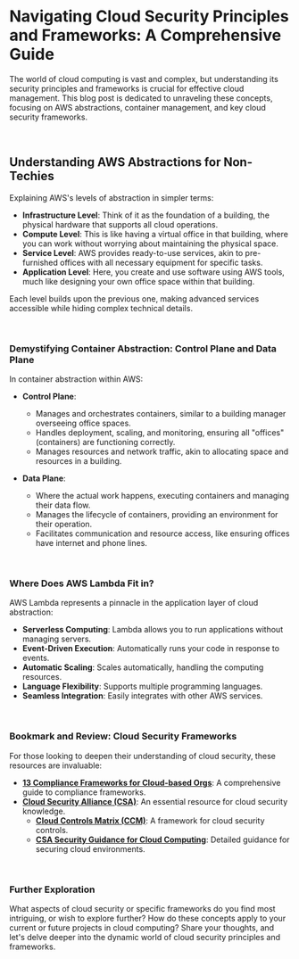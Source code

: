 # Navigating Cloud Security Principles and Frameworks: A Comprehensive Guide

The world of cloud computing is vast and complex, but understanding its security principles and frameworks is crucial for effective cloud management. This blog post is dedicated to unraveling these concepts, focusing on AWS abstractions, container management, and key cloud security frameworks.

<br>

## Understanding AWS Abstractions for Non-Techies

Explaining AWS's levels of abstraction in simpler terms:

- **Infrastructure Level**: Think of it as the foundation of a building, the physical hardware that supports all cloud operations.
- **Compute Level**: This is like having a virtual office in that building, where you can work without worrying about maintaining the physical space.
- **Service Level**: AWS provides ready-to-use services, akin to pre-furnished offices with all necessary equipment for specific tasks.
- **Application Level**: Here, you create and use software using AWS tools, much like designing your own office space within that building.

Each level builds upon the previous one, making advanced services accessible while hiding complex technical details.

<br>

### Demystifying Container Abstraction: Control Plane and Data Plane

In container abstraction within AWS:

- **Control Plane**:
  - Manages and orchestrates containers, similar to a building manager overseeing office spaces.
  - Handles deployment, scaling, and monitoring, ensuring all "offices" (containers) are functioning correctly.
  - Manages resources and network traffic, akin to allocating space and resources in a building.

- **Data Plane**:
  - Where the actual work happens, executing containers and managing their data flow.
  - Manages the lifecycle of containers, providing an environment for their operation.
  - Facilitates communication and resource access, like ensuring offices have internet and phone lines.

<br>

### Where Does AWS Lambda Fit in?

AWS Lambda represents a pinnacle in the application layer of cloud abstraction:

- **Serverless Computing**: Lambda allows you to run applications without managing servers.
- **Event-Driven Execution**: Automatically runs your code in response to events.
- **Automatic Scaling**: Scales automatically, handling the computing resources.
- **Language Flexibility**: Supports multiple programming languages.
- **Seamless Integration**: Easily integrates with other AWS services.

<br>

### Bookmark and Review: Cloud Security Frameworks

For those looking to deepen their understanding of cloud security, these resources are invaluable:

- **[13 Compliance Frameworks for Cloud-based Orgs](https://www.horangi.com/blog/13-compliance-frameworks-for-cloud-based-organizations)**: A comprehensive guide to compliance frameworks.
- **[Cloud Security Alliance (CSA)](https://cloudsecurityalliance.org/)**: An essential resource for cloud security knowledge.
  - **[Cloud Controls Matrix (CCM)](https://cloudsecurityalliance.org/research/cloud-controls-matrix/)**: A framework for cloud security controls.
  - **[CSA Security Guidance for Cloud Computing](https://cloudsecurityalliance.org/research/guidance/)**: Detailed guidance for securing cloud environments.

<br>

### Further Exploration

What aspects of cloud security or specific frameworks do you find most intriguing, or wish to explore further? How do these concepts apply to your current or future projects in cloud computing? Share your thoughts, and let's delve deeper into the dynamic world of cloud security principles and frameworks.
